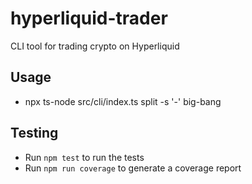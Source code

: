 # hyperliquid-trader
CLI tool for trading crypto on Hyperliquid

## Usage
- npx ts-node src/cli/index.ts split -s '-' big-bang

## Testing
- Run `npm test` to run the tests
- Run `npm run coverage` to generate a coverage report
